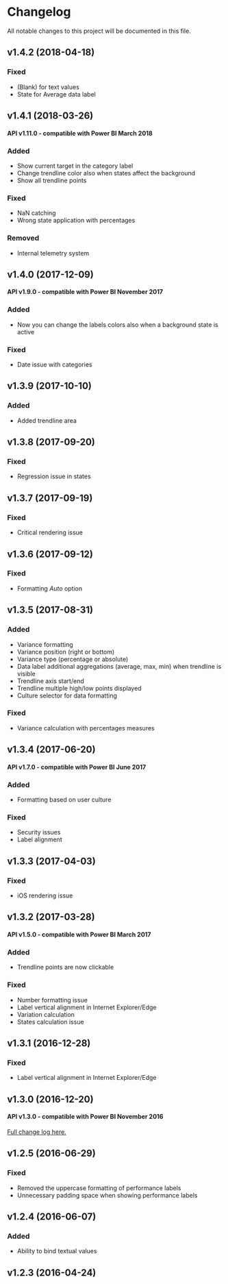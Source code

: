 # Changelog
All notable changes to this project will be documented in this file.

## v1.4.2 (2018-04-18)
### Fixed
- (Blank) for text values
- State for Average data label

## v1.4.1 (2018-03-26)
#### API v1.11.0 - compatible with Power BI March 2018
### Added
- Show current target in the category label
- Change trendline color also when states affect the background
- Show all trendline points
### Fixed
- NaN catching
- Wrong state application with percentages
### Removed
- Internal telemetry system

## v1.4.0 (2017-12-09) 
#### API v1.9.0 - compatible with Power BI November 2017
### Added
- Now you can change the labels colors also when a background state is active
### Fixed
- Date issue with categories

## v1.3.9 (2017-10-10)
### Added
- Added trendline area

## v1.3.8 (2017-09-20) 
### Fixed
- Regression issue in states

## v1.3.7 (2017-09-19) 
### Fixed
- Critical rendering issue

## v1.3.6 (2017-09-12) 
### Fixed
- Formatting *Auto* option

## v1.3.5 (2017-08-31) 
### Added
- Variance formatting
- Variance position (right or bottom)
- Variance type (percentage or absolute)
- Data label additional aggregations (average, max, min) when trendline is visible
- Trendline axis start/end
- Trendline multiple high/low points displayed
- Culture selector for data formatting
### Fixed
- Variance calculation with percentages measures

## v1.3.4 (2017-06-20) 
#### API v1.7.0 - compatible with Power BI June 2017
### Added
- Formatting based on user culture
### Fixed
- Security issues
- Label alignment

## v1.3.3 (2017-04-03) 
### Fixed
- iOS rendering issue

## v1.3.2 (2017-03-28) 
#### API v1.5.0 - compatible with Power BI March 2017
### Added
- Trendline points are now clickable
### Fixed
- Number formatting issue
- Label vertical alignment in Internet Explorer/Edge
- Variation calculation
- States calculation issue

## v1.3.1 (2016-12-28) 
### Fixed
- Label vertical alignment in Internet Explorer/Edge

## v1.3.0 (2016-12-20) 
#### API v1.3.0 - compatible with Power BI November 2016
[Full change log here.](https://okviz.com/blog/introducing-card-with-states-v1-3/)

## v1.2.5 (2016-06-29) 
### Fixed
- Removed the uppercase formatting of performance labels
- Unnecessary padding space when showing performance labels

## v1.2.4 (2016-06-07) 
### Added
- Ability to bind textual values

## v1.2.3 (2016-04-24) 